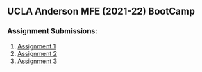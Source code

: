 ## UCLA Anderson MFE (2021-22) BootCamp
### Assignment Submissions:

<ol type="1">
<li>
<a href= 'https://hbk91.github.io/UCLA_MFE_2021-22_BootCamp_Group23/Assignment_1/Assignment1_Group23.html' target='_blank'>
Assignment 1 </a>
</li>
<li>
<a href= 'https://hbk91.github.io/UCLA_MFE_2021-22_BootCamp_Group23/Assignment_2/Assignment2_Group23.html' target='_blank'>
Assignment 2 </a>
</li>  
<li>
<a href= 'https://hbk91.github.io/UCLA_MFE_2021-22_BootCamp_Group23/Assignment_3/Assignment3_Group23.html' target='_blank'>
Assignment 3 </a>
</li>  
</ol>

